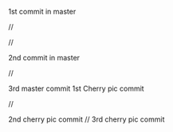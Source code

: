 1st commit in master

//

//

2nd commit in master

//

3rd master commit
1st Cherry pic commit

//

2nd cherry pic commit
//
3rd cherry pic commit
